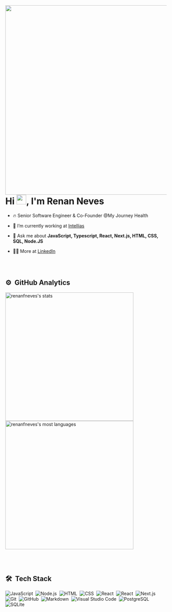 <img align="right" height="590em" src="https://raw.githubusercontent.com/gist/renanfneves/15e438dcef639b6a087037eccf05f2b3/raw/9c804a5b506623ea2359b8a576d9d6692a7499d7/githubcard.svg"/>
<h1 align="left">Hi <img src="https://raw.githubusercontent.com/kaueMarques/kaueMarques/master/hi.gif" height="30px">, I'm Renan Neves</h1>

- 🔥 Senior Software Engineer & Co-Founder @My Journey Health

- 🔭 I’m currently working at [Intellias](https://intellias.com/)

- 💬 Ask me about **JavaScript, Typescript, React, Next.js, HTML, CSS, SQL, Node.JS**

- 👨‍💻 More at [LinkedIn](https://www.linkedin.com/in/renan-floriano-neves/)

<br><br>


## ⚙️ &nbsp;GitHub Analytics

<p align="left">
<img width="400em" src="https://github-readme-stats.vercel.app/api?username=renanfneves&show_icons=true&theme=vision-friendly-dark" alt="renanfneves's stats"/> 
 <br>
<img width="400em" src="https://github-readme-stats.vercel.app/api/top-langs/?username=renanfneves&layout=compact&theme=vision-friendly-dark" alt="renanfneves's most languages"/>
</p>


<br><br>

## 🛠 &nbsp;Tech Stack

![JavaScript](https://img.shields.io/badge/-JavaScript-05122A?style=flat&logo=javascript)&nbsp;
![Node.js](https://img.shields.io/badge/-Node.js-05122A?style=flat&logo=node.js)&nbsp;
![HTML](https://img.shields.io/badge/-HTML-05122A?style=flat&logo=HTML5)&nbsp;
![CSS](https://img.shields.io/badge/-CSS-05122A?style=flat&logo=CSS3&logoColor=1572B6)&nbsp;
![React](https://img.shields.io/badge/-React-05122A?style=flat&logo=react)&nbsp;
![React](https://img.shields.io/badge/-ReactNative-05122A?style=flat&logo=react)&nbsp;
![Next.js](https://img.shields.io/badge/-Next.js-05122A?style=flat&logo=next.js)&nbsp;
![Git](https://img.shields.io/badge/-Git-05122A?style=flat&logo=git)&nbsp;
![GitHub](https://img.shields.io/badge/-GitHub-05122A?style=flat&logo=github)&nbsp;
![Markdown](https://img.shields.io/badge/-Markdown-05122A?style=flat&logo=markdown)&nbsp;
![Visual Studio Code](https://img.shields.io/badge/-Visual%20Studio%20Code-05122A?style=flat&logo=visual-studio-code&logoColor=007ACC)&nbsp;
![PostgreSQL](https://img.shields.io/badge/-PostgreSQL-05122A?style=flat&logo=postgresql)&nbsp;
![SQLite](https://img.shields.io/badge/-SQLite-05122A?style=flat&logo=sqlite)&nbsp;

